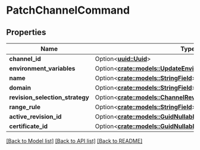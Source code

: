 # PatchChannelCommand

## Properties

Name | Type | Description | Notes
------------ | ------------- | ------------- | -------------
**channel_id** | Option<[**uuid::Uuid**](uuid::Uuid.md)> |  | [optional]
**environment_variables** | Option<[**crate::models::UpdateEnvironmentVariableDtoListField**](UpdateEnvironmentVariableDtoListField.md)> |  | [optional]
**name** | Option<[**crate::models::StringField**](StringField.md)> |  | [optional]
**domain** | Option<[**crate::models::StringField**](StringField.md)> |  | [optional]
**revision_selection_strategy** | Option<[**crate::models::ChannelRevisionSelectionStrategyField**](ChannelRevisionSelectionStrategyField.md)> |  | [optional]
**range_rule** | Option<[**crate::models::StringField**](StringField.md)> |  | [optional]
**active_revision_id** | Option<[**crate::models::GuidNullableField**](GuidNullableField.md)> |  | [optional]
**certificate_id** | Option<[**crate::models::GuidNullableField**](GuidNullableField.md)> |  | [optional]

[[Back to Model list]](../README.md#documentation-for-models) [[Back to API list]](../README.md#documentation-for-api-endpoints) [[Back to README]](../README.md)


